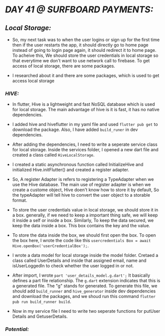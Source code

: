 # _DAY 41 @ SURFBOARD PAYMENTS:_


## _Local Storage:_

  - So, my next task was to when the user logins or sign up for the first time then if the user restarts the app, it should directly go to home page instead of going to login page again, it should redirect it to home page. To acheive this, We should store the user credentials in local storage so that everytime we don't want to use network call to firebase. To get access of local storage, there are some packages.

  - I researched about it and there are some packages, which is used to get access local storage

### _HIVE:_ 

  - In flutter, Hive is a lightweight and fast NoSQL database which is used for local storage. The main advantage of hive is it is fast, it has no native dependencies. 

  - I added hive and hiveflutter in my yaml file and used `flutter pub get` to download the package. Also, I have added `build_runer` in dev dependencies.

  - After adding the dependencies, I need to write a seperate service class for local storage. Inside the services folder, I opened a new dart file and created a class called `HiveLocalStorage`.

  - I created a static asynchronous function called InitializeHive and initialized Hive.initFlutter() and created a register adapter. 

  - So, A register Adapter is refers to registering a TypeAdapter when we use the Hive database. The main use of register adapter is when we create a custome object, Hive doen't know how to store it by default, So the typeAdapter will tell hive to convert the user object to a storable format.

  - To store the user credentials value in local storage, we should store it in a box. generally, if we need to keep a important thing safe, we will keep it inside a self or inside a box. Similarly, To keep the data secured, we keep the data inside a box. This box contains the key and the value.

  - To store the data inside the box, we should first open the box. To open the box here, I wrote the code like this `usercredentials Box = await Hive.openBox('userCredentialBox');`. 

  - I wrote a data model for local storage inside the model folder. Cretaed a class called UserDetails and inside that assigned email, name and isUserLoggedIn to check whether the user logged in or not. 

  - After import, I wrote `part 'user_details_model.g.dart';` It basically defines a part file relationship. The `g.dart` extension indicates that this is a generated file. The "g" stands for generated. To generate this file, we should add `build_runner` and `hive_generator` inside dev dependencies and download the packages, and we shoud run this command `flutter pub run build_runner build`.

  - Now in my service file I need to write two seperate functions for putUser Details and GetuserDetails.


### _Potential:_ 

